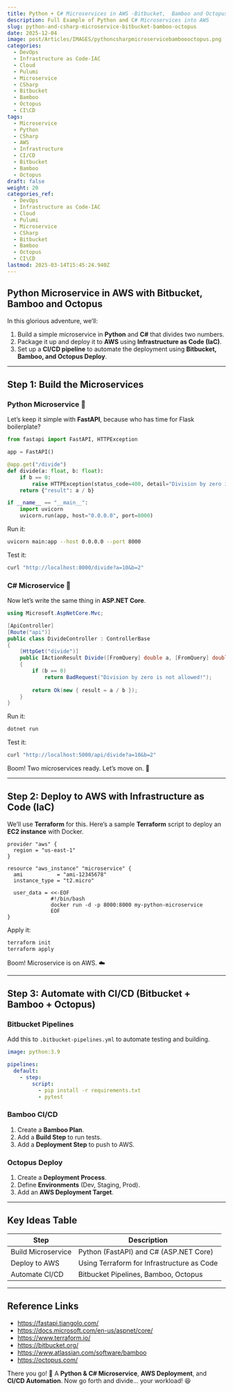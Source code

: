 ```yaml
---
title: Python + C# Microservices in AWS -Bitbucket,  Bamboo and Octopus
description: Full Example of Python and C# Microservices into AWS
slug: python-and-csharp-microservice-bitbucket-bamboo-octopus
date: 2025-12-04
image: post/Articles/IMAGES/pythoncsharpmicroservicebamboooctopus.png
categories:
  - DevOps
  - Infrastructure as Code-IAC
  - Cloud
  - Pulumi
  - Microservice
  - CSharp
  - Bitbucket
  - Bamboo
  - Octopus
  - CI\CD
tags:
  - Microservice
  - Python
  - CSharp
  - AWS
  - Infrastructure
  - CI/CD
  - Bitbucket
  - Bamboo
  - Octopus
draft: false
weight: 20
categories_ref:
  - DevOps
  - Infrastructure as Code-IAC
  - Cloud
  - Pulumi
  - Microservice
  - CSharp
  - Bitbucket
  - Bamboo
  - Octopus
  - CI\CD
lastmod: 2025-03-14T15:45:24.940Z
---
```

<!-- 
# Full Example of Python and C# Microservice that Has a Method That Divides Numbers

## Introduction

So, you've got two numbers, and you want to divide them? Great! But instead of just using a calculator like a normal person, let’s over-engineer this into a full-blown **microservice** with **Python and C#**, deploy it to **AWS**, and automate the whole thing with **CI/CD pipelines using Bitbucket, Bamboo, and Octopus Deploy**. Because... why not? 🚀
-->

## Python Microservice in AWS with Bitbucket,  Bamboo and Octopus

In this glorious adventure, we’ll:

1. Build a simple microservice in **Python** and **C#** that divides two numbers.
2. Package it up and deploy it to **AWS** using **Infrastructure as Code (IaC)**.
3. Set up a **CI/CD pipeline** to automate the deployment using **Bitbucket, Bamboo, and Octopus Deploy**.

***

## Step 1: Build the Microservices

### Python Microservice 🐍

Let’s keep it simple with **FastAPI**, because who has time for Flask boilerplate?

```python
from fastapi import FastAPI, HTTPException

app = FastAPI()

@app.get("/divide")
def divide(a: float, b: float):
    if b == 0:
        raise HTTPException(status_code=400, detail="Division by zero is not allowed!")
    return {"result": a / b}

if __name__ == "__main__":
    import uvicorn
    uvicorn.run(app, host="0.0.0.0", port=8000)
```

Run it:

```sh
uvicorn main:app --host 0.0.0.0 --port 8000
```

Test it:

```sh
curl "http://localhost:8000/divide?a=10&b=2"
```

### C# Microservice 🤖

Now let’s write the same thing in **ASP.NET Core**.

```csharp
using Microsoft.AspNetCore.Mvc;

[ApiController]
[Route("api")]
public class DivideController : ControllerBase
{
    [HttpGet("divide")]
    public IActionResult Divide([FromQuery] double a, [FromQuery] double b)
    {
        if (b == 0)
            return BadRequest("Division by zero is not allowed!");
        
        return Ok(new { result = a / b });
    }
}
```

Run it:

```sh
dotnet run
```

Test it:

```sh
curl "http://localhost:5000/api/divide?a=10&b=2"
```

Boom! Two microservices ready. Let’s move on. 💪

***

## Step 2: Deploy to AWS with Infrastructure as Code (IaC)

We’ll use **Terraform** for this. Here’s a sample **Terraform** script to deploy an **EC2 instance** with Docker.

```hcl
provider "aws" {
  region = "us-east-1"
}

resource "aws_instance" "microservice" {
  ami           = "ami-12345678"
  instance_type = "t2.micro"

  user_data = <<-EOF
              #!/bin/bash
              docker run -d -p 8000:8000 my-python-microservice
              EOF
}
```

Apply it:

```sh
terraform init
terraform apply
```

Boom! Microservice is on AWS. ☁️

***

## Step 3: Automate with CI/CD (Bitbucket + Bamboo + Octopus)

### **Bitbucket Pipelines**

Add this to `.bitbucket-pipelines.yml` to automate testing and building.

```yaml
image: python:3.9

pipelines:
  default:
    - step:
        script:
          - pip install -r requirements.txt
          - pytest
```

### **Bamboo CI/CD**

1. Create a **Bamboo Plan**.
2. Add a **Build Step** to run tests.
3. Add a **Deployment Step** to push to AWS.

### **Octopus Deploy**

1. Create a **Deployment Process**.
2. Define **Environments** (Dev, Staging, Prod).
3. Add an **AWS Deployment Target**.

***

## **Key Ideas Table**

| Step               | Description                                |
| ------------------ | ------------------------------------------ |
| Build Microservice | Python (FastAPI) and C# (ASP.NET Core)     |
| Deploy to AWS      | Using Terraform for Infrastructure as Code |
| Automate CI/CD     | Bitbucket Pipelines, Bamboo, Octopus       |

***

## **Reference Links**

* https://fastapi.tiangolo.com/
* https://docs.microsoft.com/en-us/aspnet/core/
* https://www.terraform.io/
* https://bitbucket.org/
* https://www.atlassian.com/software/bamboo
* https://octopus.com/

There you go! 🎉 A **Python & C# Microservice**, **AWS Deployment**, and **CI/CD Automation**. Now go forth and divide… your workload! 😆
